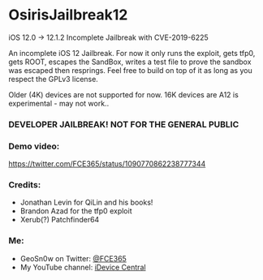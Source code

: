 # OsirisJailbreak12
iOS 12.0 -> 12.1.2 Incomplete Jailbreak with CVE-2019-6225

An incomplete iOS 12 Jailbreak. For now it only runs the exploit, gets tfp0, gets ROOT, escapes the SandBox, writes a test file to prove the sandbox was escaped then resprings. Feel free to build on top of it as long as you respect the GPLv3 license.

Older (4K) devices are not supported for now. 16K devices are A12 is experimental - may not work..

### DEVELOPER JAILBREAK! NOT FOR THE GENERAL PUBLIC

### Demo video:
https://twitter.com/FCE365/status/1090770862238777344

### Credits:
<ul>
  <li> Jonathan Levin for QiLin and his books! </li>
  <li> Brandon Azad for the tfp0 exploit </li>  
  <li> Xerub(?) Patchfinder64 </li>
</ul>

### Me:
<ul>
  <li>GeoSn0w on Twitter: <a href="twitter.com/FCE365">@FCE365</a></li>
  <li>My YouTube channel: <a href="youtube.com/fce365official">iDevice Central</li>
</ul>
